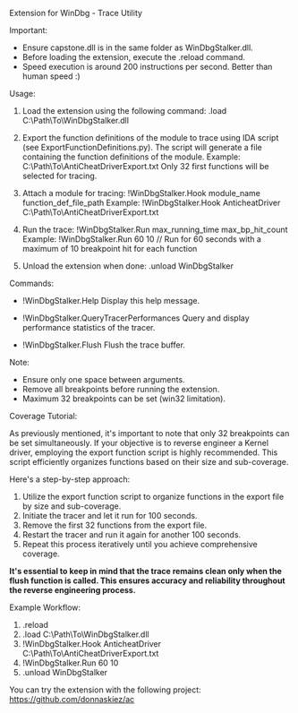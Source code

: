  
Extension for WinDbg - Trace Utility

Important:
- Ensure capstone.dll is in the same folder as WinDbgStalker.dll.
- Before loading the extension, execute the .reload command.
- Speed execution is around 200 instructions per second. Better than human speed :)

Usage:
1. Load the extension using the following command:
   .load C:\Path\To\WinDbgStalker.dll

2. Export the function definitions of the module to trace using IDA script
    (see ExportFunctionDefinitions.py).
    The script will generate a file containing the function definitions of the module.
    Example: C:\Path\To\AntiCheatDriverExport.txt
    Only 32 first functions will be selected for tracing.

3. Attach a module for tracing:
   !WinDbgStalker.Hook module_name function_def_file_path
   Example: !WinDbgStalker.Hook AnticheatDriver C:\Path\To\AntiCheatDriverExport.txt

4. Run the trace:
   !WinDbgStalker.Run max_running_time max_bp_hit_count
   Example: !WinDbgStalker.Run 60 10  // Run for 60 seconds with a maximum of 10 breakpoint hit for each function

5. Unload the extension when done:
   .unload WinDbgStalker

Commands:
- !WinDbgStalker.Help
   Display this help message.

- !WinDbgStalker.QueryTracerPerformances
   Query and display performance statistics of the tracer.

- !WinDbgStalker.Flush
   Flush the trace buffer.

Note:
- Ensure only one space between arguments.
- Remove all breakpoints before running the extension.
- Maximum 32 breakpoints can be set (win32 limitation).

Coverage Tutorial:

As previously mentioned, it's important to note that only 32 breakpoints can be set simultaneously. If your objective is to reverse engineer a Kernel driver, employing the export function script is highly recommended. This script efficiently organizes functions based on their size and sub-coverage.

Here's a step-by-step approach:

1. Utilize the export function script to organize functions in the export file by size and sub-coverage.
2. Initiate the tracer and let it run for 100 seconds.
3. Remove the first 32 functions from the export file.
4. Restart the tracer and run it again for another 100 seconds.
5. Repeat this process iteratively until you achieve comprehensive coverage.

**It's essential to keep in mind that the trace remains clean only when the flush function is called. This ensures accuracy and reliability throughout the reverse engineering process.**

Example Workflow:
1. .reload
2. .load C:\Path\To\WinDbgStalker.dll
3. !WinDbgStalker.Hook AnticheatDriver C:\Path\To\AntiCheatDriverExport.txt
4. !WinDbgStalker.Run 60 10
5. .unload WinDbgStalker

You can try the extension with the following project:
https://github.com/donnaskiez/ac


